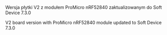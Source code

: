 Wersja płytki V2 z modułem ProMicro nRF52840 zaktualizowanym do Soft Device 7.3.0

V2 board version with ProMicro nRF52840 module updated to Soft Device 7.3.0
